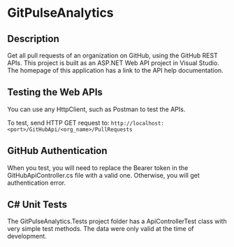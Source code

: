 # GitPulseAnalytics
## Description
Get all pull requests of an organization on GitHub, using the GitHub REST APIs.
This project is built as an ASP.NET Web API project in Visual Studio.
The homepage of this application has a link to the API help documentation.
## Testing the Web APIs
You can use any HttpClient, such as Postman to test the APIs.

To test, send HTTP GET request to:
```http://localhost:<port>/GitHubApi/<org_name>/PullRequests```
## GitHub Authentication
When you test, you will need to replace the Bearer token in the GitHubApiController.cs file with a valid one. Otherwise, you will get authentication error.
## C# Unit Tests
The GitPulseAnalytics.Tests project folder has a ApiControllerTest class with very simple test methods. The data were only valid at the time of development.


